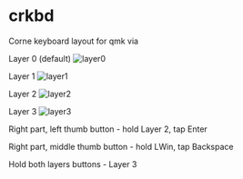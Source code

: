 # crkbd
Corne keyboard layout for qmk via

Layer 0 (default)
![layer0](https://github.com/warpje5/crkbd/assets/125624948/7fb66f7c-9221-4465-b541-31d2307c2eb9)

Layer 1
![layer1](https://github.com/warpje5/crkbd/assets/125624948/86c5c7b7-8d11-49d7-bfad-f5ed83037531)

Layer 2
![layer2](https://github.com/warpje5/crkbd/assets/125624948/5df27b62-e8f1-4924-9ed6-3a12544e4ebd)

Layer 3
![layer3](https://github.com/warpje5/crkbd/assets/125624948/e6922384-af3b-4067-8cbe-bd1a36bc665d)

Right part, left thumb button - hold Layer 2, tap Enter

Right part, middle thumb button - hold LWin, tap Backspace

Hold both layers buttons - Layer 3
